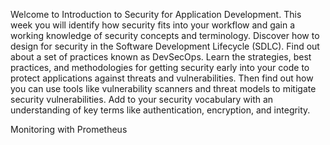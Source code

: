 Welcome to Introduction to Security for Application Development. This week you will identify how security fits into your workflow and gain a working knowledge of security concepts and terminology. Discover how to design for security in the Software Development Lifecycle (SDLC). Find out about a set of practices known as DevSecOps. Learn the strategies, best practices, and methodologies for getting security early into your code to protect applications against threats and vulnerabilities. Then find out how you can use tools like vulnerability scanners and threat models to mitigate security vulnerabilities. Add to your security vocabulary with an understanding of key terms like authentication, encryption, and integrity.

Monitoring with Prometheus


